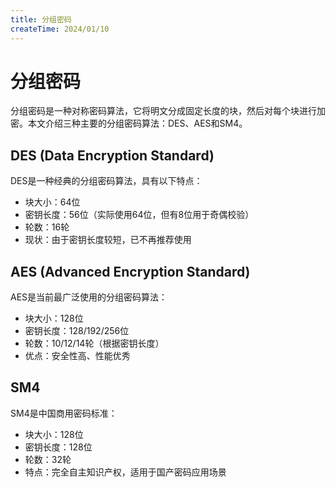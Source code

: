 ```yaml
---
title: 分组密码
createTime: 2024/01/10
---
```


# 分组密码

分组密码是一种对称密码算法，它将明文分成固定长度的块，然后对每个块进行加密。本文介绍三种主要的分组密码算法：DES、AES和SM4。

## DES (Data Encryption Standard)

DES是一种经典的分组密码算法，具有以下特点：
- 块大小：64位
- 密钥长度：56位（实际使用64位，但有8位用于奇偶校验）
- 轮数：16轮
- 现状：由于密钥长度较短，已不再推荐使用

## AES (Advanced Encryption Standard)

AES是当前最广泛使用的分组密码算法：
- 块大小：128位
- 密钥长度：128/192/256位
- 轮数：10/12/14轮（根据密钥长度）
- 优点：安全性高、性能优秀

## SM4

SM4是中国商用密码标准：
- 块大小：128位
- 密钥长度：128位
- 轮数：32轮
- 特点：完全自主知识产权，适用于国产密码应用场景